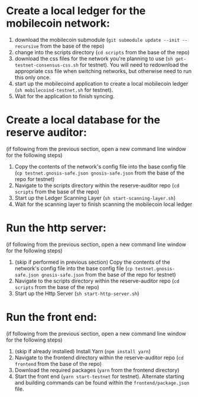 # Create a local ledger for the mobilecoin network:

1. download the mobilecoin submodule (`git submodule update --init --recursive` from the base of the repo)
2. change into the scripts directory (`cd scripts` from the base of the repo)
3. download the css files for the network you're planning to use (`sh get-testnet-consensus-css.sh` for testnet). You will need to redownload the appropriate css file when switching networks, but otherwise need to run this only once.
4. start up the mobilecoind application to create a local mobilecoin ledger (`sh mobilecoind-testnet.sh` for testnet).
5. Wait for the application to finish syncing.

# Create a local database for the reserve auditor:

(if following from the previous section, open a new command line window for the following steps)
1. Copy the contents of the network's config file into the base config file (`cp testnet.gnosis-safe.json gnosis-safe.json` from the base of the repo for testnet)
2. Navigate to the scripts directory within the reserve-auditor repo (`cd scripts` from the base of the repo)
3. Start up the Ledger Scanning Layer (`sh start-scanning-layer.sh`)
4. Wait for the scanning layer to finish scanning the mobilecoin local ledger

# Run the http server:

(if following from the previous section, open a new command line window for the following steps)
1. (skip if performed in previous section) Copy the contents of the network's config file into the base config file (`cp testnet.gnosis-safe.json gnosis-safe.json` from the base of the repo for testnet)
2. Navigate to the scripts directory within the reserve-auditor repo (`cd scripts` from the base of the repo)
3. Start up the Http Server (`sh start-http-server.sh`)

# Run the front end:

(if following from the previous section, open a new command line window for the following steps)
1. (skip if already installed) Install Yarn (`npm install yarn`)
2. Navigate to the frontend directory within the reserve-auditor repo (`cd frontend` from the base of the repo)
3. Download the required packages (`yarn` from the frontend directory)
4. Start the front end (`yarn start-testnet` for testnet). Alternate starting and building commands can be found within the `frontend/package.json` file.